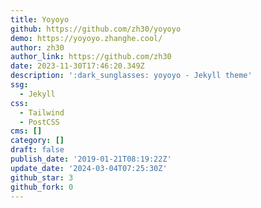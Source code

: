 ```yaml
---
title: Yoyoyo
github: https://github.com/zh30/yoyoyo
demo: https://yoyoyo.zhanghe.cool/
author: zh30
author_link: https://github.com/zh30
date: 2023-11-30T17:46:20.349Z
description: ':dark_sunglasses: yoyoyo - Jekyll theme'
ssg:
  - Jekyll
css:
  - Tailwind
  - PostCSS
cms: []
category: []
draft: false
publish_date: '2019-01-21T08:19:22Z'
update_date: '2024-03-04T07:25:30Z'
github_star: 3
github_fork: 0
---
```

